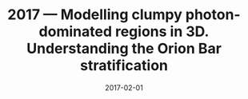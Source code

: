---
title: "2017 &mdash; Modelling clumpy photon-dominated regions in 3D. Understanding the Orion Bar stratification"
collection: publications
refereed: 'yes'
permalink: \publication\2017-02-01-Modelling-clumpy-photon-dominated-regions-in-3D,-Understanding-the-Orion-Bar
date: "2017-02-01"
venue: "Astronomy &amp; Astrophysics"
paperurl: 
link: "https://ui.adsabs.harvard.edu/abs/2017A&A...598A...2A"
citation: "Andree-Labsch, S.; Ossenkopf-Okada, V.; Röllig, M., Astronomy &amp; Astrophysics, Volume 598, id.A2, 32 pp."
---